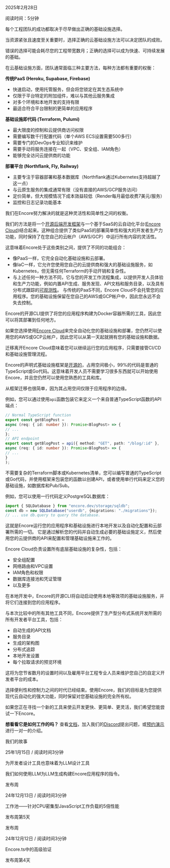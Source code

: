 2025年2月28日

阅读时间：5分钟

每个工程团队的成功都取决于尽早做出正确的基础设施选择。

当资源紧张且速度至关重要时，选择正确的云基础设施方法可以决定团队的成败。

错误的选择可能会耗尽您的工程带宽数月；正确的选择可以成为快速、可持续发展的基础。

在云基础设施方面，团队通常面临三种主要方法，每种方法都有重要的权衡：

**传统PaaS (Heroku, Supabase, Firebase)**
- 快速启动，使用托管服务，但会将您锁定在其生态系统中
- 仅限于平台特定的附加组件，难以与其他云服务集成
- 对多个环境和本地开发的支持有限
- 最适合符合平台限制的更简单的应用程序

**基础设施即代码 (Terraform, Pulumi)**
- 最大限度的控制和云提供商访问权限
- 需要编写数千行配置代码（单个AWS ECS设置需要500多行）
- 需要专门的DevOps专业知识来维护
- 需要手动将服务连接在一起（VPC、安全组、IAM角色）
- 能够完全访问云提供商的功能

**部署平台 (Northflank, Fly, Railway)**
- 主要专注于容器部署和基本数据库（Northflank通过Kubernetes支持超越了这一点）
- 与云原生服务的集成通常有限（没有直接的AWS/GCP服务访问）
- 定价简单，但大规模情况下成本效益较低（Render每月最低收费7美元/服务）
- 监控和日志记录功能基本

我们在Encore努力解决的就是这种灵活性和简单性之间的权衡。

我们的方法是将一个[开源后端开发框架](https://github.com/encoredev/encore)与一个基于SaaS的云自动化平台([Encore Cloud](https://encore.cloud))结合起来。这种组合提供了类似PaaS的部署简单性和强大的开发者生产力功能，同时保持了在您自己的云帐户（AWS/GCP）中运行所有内容的灵活性。

这意味着Encore处于这些类别之间，提供了不同的功能组合：

- 像PaaS一样，它完全自动化基础设施和云部署。
- 像IaC一样，它允许您使用您自己的云提供商和强大的基础设施服务，如Kubernetes，但无需任何Terraform的手动开销和复杂性。
- 与上述任何一种方法不同，它与您的开发工作流程集成，以提供开发人员体验和生产力功能，例如内置API生成、服务发现、API文档和服务目录，以及具有分布式跟踪的[可观测性](可观测性)。
与传统的PaaS不同，Encore Cloud不会托管您的应用程序。您的基础设施保留在您自己的AWS或GCP帐户中，因此您永远不会失去控制。

Encore的开源CLI提供了将您的应用程序构建为Docker容器所需的工具，因此您可以将其部署到任何地方。

如果您选择使用[Encore Cloud](https://encore.cloud)来完全自动化您的基础设施和部署，您仍然可以使用您的AWS或GCP云帐户，因此您可以从第一天起就拥有您的基础设施和数据。

迁移离开Encore Cloud意味着您可以继续运行您的应用程序，只需要接管CI/CD和基础设施管理流程。

Encore的声明式基础设施框架是[开源的](https://github.com/encoredev/encore)，占用空间极小，99%的代码是普通的TypeScript或Go代码。这意味着开发人员不需要学习很多东西就可以开始使用Encore，并且您仍然可以使用您熟悉的工具和库。

从框架迁移也很简单，因为其占用空间仅限于应用程序的边缘。

例如，您可以通过使用`api`函数包装它来定义一个来自普通TypeScript函数的API端点：

```typescript
// Normal TypeScript function
export const getBlogPost =
async (req: { id: number }): Promise<BlogPost> => {
// ...
};
// API endpoint
export const getBlogPost = api({ method: "GET", path: "/blog/:id" },
async (req: { id: number }): Promise<BlogPost> => {
// ...
}
);
```

不需要复杂的Terraform脚本或Kubernetes清单，您可以编写普通的TypeScript或Go代码，并使用框架来包装您的函数以创建API，或者使用单行代码来定义您的基础设施，如数据库和Pub/Sub。

例如，您可以使用一行代码定义PostgreSQL数据库：

```typescript
import { SQLDatabase } from "encore.dev/storage/sqldb";
const db = new SQLDatabase("userdb", {migrations: "./migrations"});
// ... use db.query to query the database.
```

这就是Encore运行您的应用程序和基础设施进行本地开发以及自动化配置和云部署所需的一切。
它是通过解析您的代码并自动生成必要的基础设施定义，然后使用您的云提供商的API来配置和管理基础设施来工作的。

Encore Cloud负责设置所有底层基础设施的复杂性，包括：

- 安全组配置
- 网络路由和VPC设置
- IAM角色和权限
- 数据库连接池和凭证管理
- 以及更多

在本地开发中，Encore的开源CLI将自动启动使用本地等效项的基础设施服务，并将它们连接到您的应用程序。

与本次比较中的所有其他工具不同，Encore提供了生产型分布式系统开发所需的所有开发者平台工具，包括：

- 自动生成的API文档
- 服务目录
- 生成的架构图
- 分布式追踪
- 本地开发设置
- 每个拉取请求的预览环境

这将为您节省数月的设置时间以及雇用平台工程专业人员来维护您自己的自定义开发者平台的成本。

选择便利性和控制力之间的时代已经结束。使用Encore，我们的目标是为您提供现代云自动化的强大功能，同时保留对您基础设施的完全所有权。

如果您正在寻找一个新的工具来使云开发更快、更简单、更灵活，我们希望您能尝试一下Encore。

**想看看它是如何工作的吗？** 查看[文档](https://encore.dev/docs)，加入我们的[Discord](https://encore.dev/discord)提出问题，或[预约演示](https://encore.dev/book)进行一对一的介绍。

我们的故事

25年1月15日 / 阅读时间3分钟

为开发者设计工具也意味着为LLM设计工具

我们如何使用LLM为LLM生成构建Encore应用程序的指令。

发布周

24年12月13日 / 阅读时间3分钟

工作池——针对CPU密集型JavaScript工作负载的5倍性能

发布周第5天

发布周

24年12月12日 / 阅读时间3分钟

Encore.ts中的高级验证

发布周第4天